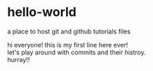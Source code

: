 # hello-world
a place to host git and github tutorials files

hi everyone! this is my first line here ever!  
let's play around with commits and their histroy.  
hurray!!

